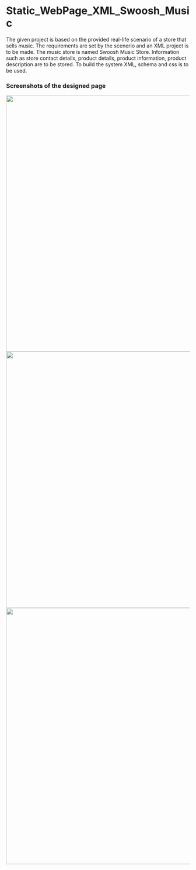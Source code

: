 # Static_WebPage_XML_Swoosh_Music

The given project is based on the provided real-life scenario of a store that sells music. The requirements are set by the scenerio and an XML project is to be made. The music store is named Swoosh Music Store. Information such as store contact details, product details, product information, product description are to be stored. To build the system XML, schema and css is to be used.

<h3> Screenshots of the designed page </h3>
<img src="https://user-images.githubusercontent.com/89770092/182086676-efec4847-2216-4948-9939-9bc59257b5d2.png" width="700">
<img src="https://user-images.githubusercontent.com/89770092/182086680-fca541c9-f781-458a-985c-1794e0586b05.png" width="700">
<img src="https://user-images.githubusercontent.com/89770092/182086687-251f94ce-871f-4721-a1a9-601c26100ece.png" width="700">
